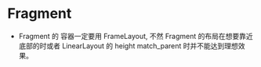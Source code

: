 # Fragment

- Fragment 的 容器一定要用 FrameLayout, 不然 Fragment 的布局在想要靠近底部的时或者 LinearLayout 的 height match_parent 时并不能达到理想效果。
